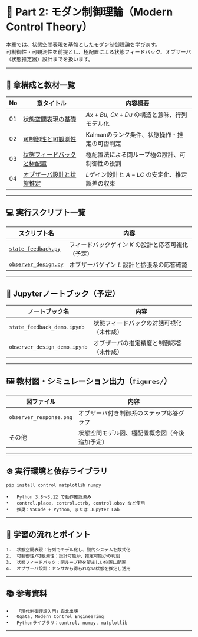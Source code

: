 # 🧠 Part 2: モダン制御理論（Modern Control Theory）

本章では、状態空間表現を基盤としたモダン制御理論を学びます。  
可制御性・可観測性を前提とし、極配置による状態フィードバック、オブザーバ（状態推定器）設計までを扱います。

---

## 🧭 章構成と教材一覧

| No | 章タイトル | 内容概要 |
|----|------------|----------|
| 01 | [状態空間表現の基礎](theory/01_state_space.md) | $Ax+Bu$, $Cx+Du$ の構造と意味、行列モデル化 |
| 02 | [可制御性と可観測性](theory/02_controllability.md) | Kalmanのランク条件、状態操作・推定の可否判定 |
| 03 | [状態フィードバックと極配置](theory/03_state_feedback.md) | 極配置法による閉ループ極の設計、可制御性の役割 |
| 04 | [オブザーバ設計と状態推定](theory/04_observer_design.md) | $L$ゲイン設計と $A-LC$ の安定化、推定誤差の収束 |

---

## 💻 実行スクリプト一覧

| スクリプト名 | 内容 |
|--------------|------|
| [`state_feedback.py`](simulation/state_feedback.py) | フィードバックゲイン $K$ の設計と応答可視化（予定） |
| [`observer_design.py`](simulation/observer_design.py) | オブザーバゲイン $L$ 設計と拡張系の応答確認 |

---

## 🧪 Jupyterノートブック（予定）

| ノートブック名 | 内容 |
|----------------|------|
| `state_feedback_demo.ipynb` | 状態フィードバックの対話可視化（未作成） |
| `observer_design_demo.ipynb` | オブザーバの推定精度と制御応答（未作成） |

---

## 🖼️ 教材図・シミュレーション出力（`figures/`）

| 図ファイル | 内容 |
|------------|------|
| `observer_response.png` | オブザーバ付き制御系のステップ応答グラフ |
| その他 | 状態空間モデル図、極配置概念図（今後追加予定） |

---

## ⚙️ 実行環境と依存ライブラリ

```bash
pip install control matplotlib numpy
```

	•	Python 3.8〜3.12 で動作確認済み
	•	control.place, control.ctrb, control.obsv など使用
	•	推奨：VSCode + Python, または Jupyter Lab

---

## 🧠 学習の流れとポイント
	1.	状態空間表現：行列でモデル化し、動的システムを数式化
	2.	可制御性/可観測性：設計可能か、推定可能かの判別
	3.	状態フィードバック：閉ループ極を望ましい位置に配置
	4.	オブザーバ設計：センサから得られない状態を推定し活用

---

## 📚 参考資料
	•	「現代制御理論入門」森北出版
	•	Ogata, Modern Control Engineering
	•	Pythonライブラリ：control, numpy, matplotlib

---

